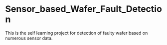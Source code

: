 # Sensor_based_Wafer_Fault_Detection
This is the self learning project for detection of faulty wafer based on numerous sensor data.
